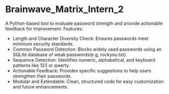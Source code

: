 # Brainwave_Matrix_Intern_2
A Python-based tool to evaluate password strength and provide actionable feedback for improvement.
Features:
- Length and Character Diversity Check: Ensures passwords meet minimum security standards.
- Common Password Detection: Blocks widely used passwords using an SQLite database of weak passwords(e.g, rockyou.txt).
- Sequence Detection: Identifies numeric, alphabetical, and keyboard patterns like 123 or qwerty.
- Actionable Feedback: Provides specific suggestions to help users strengthen their passwords.
- Modular and Extendable: Clean, structured code for easy customization and future enhancements.
